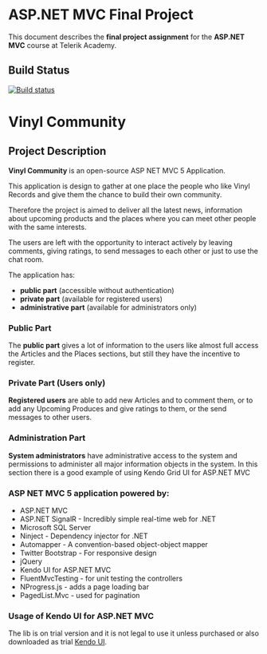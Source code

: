 # ASP.NET MVC Final Project

This document describes the **final project assignment** for the **ASP.NET MVC** course at Telerik Academy.

## Build Status

[![Build status](https://ci.appveyor.com/api/projects/status/76rfj3i5soak3fau?svg=true)](https://ci.appveyor.com/project/clangelov/asp-net-mvc-course-project)

# Vinyl Community

## Project Description

**Vinyl Community** is an open-source ASP NET MVC 5 Application.

This application is design to gather at one place the people who like Vinyl Records and give them the chance to build their own community. 

Therefore the project is aimed to deliver all the latest news, information about upcoming products and the places where you can meet other people with the same interests.

The users are left with the opportunity to interact actively by leaving comments, giving ratings, to send messages to each other or just to use the chat room.

The application has:
* **public part** (accessible without authentication)
* **private part** (available for registered users)
* **administrative part** (available for administrators only)

### Public Part

The **public part** gives a lot of information to the users like almost full access the Articles and the Places sections, but still they have the incentive to register. 

### Private Part (Users only)

**Registered users** are able to add new Articles and to comment them, or to add any Upcoming Produces and give ratings to them, or the send messages to other users. 

### Administration Part

**System administrators** have administrative access to the system and permissions to administer all major information objects in the system. In this section there is a good example of using Kendo Grid UI for ASP.NET MVC

### ASP NET MVC 5 application powered by:

- ASP.NET MVC 
- ASP.NET SignalR - Incredibly simple real-time web for .NET
- Microsoft SQL Server
- Ninject - Dependency injector for .NET
- Automapper - A convention-based object-object mapper
- Twitter Bootstrap - For responsive design
- jQuery
- Kendo UI for ASP.NET MVC
- FluentMvcTesting - for unit testing the controllers
- NProgress.js - adds a page loading bar
- PagedList.Mvc - used for pagination 

### Usage of Kendo UI for ASP.NET MVC

The lib is on trial version and it is not legal to use it unless purchased or also downloaded as trial [Kendo UI](http://www.telerik.com/kendo-ui).